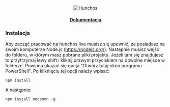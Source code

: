 <div align="center">
	<img src="logo.gif" alt="Hunchos">
	<br>
	<h4>
		<a href="https://hunchos.live/">Dokumentacja</a>
	</h4>
</div>

### Instalacja

Aby zacząć pracować na hunchos.live musisz się upewnić, że posiadasz na swoim komputerze Node.js (https://nodejs.org/). Następnie musisz wejść do folderu, w którym masz pobrane pliki projektu. Jeżeli tam się znajdujesz to przytrzymaj lewy shift i kliknij prawym przyciskiem na dowolne miejsce w folderze. Powinna ukazać się opcja "Otwórz tutaj okno programu PowerShell". Po kliknięciu tej opcji należy wpisać:
```
npm install
```
 A następnie: 
 ```
 npm install nodemon -g
 ```
